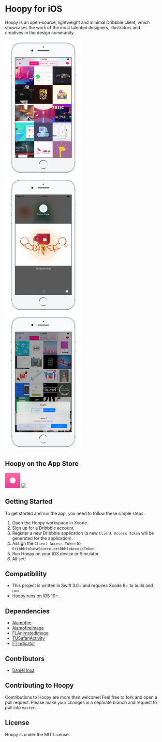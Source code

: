 # Hoopy for iOS
Hoopy is an open-source, lightweight and minimal Dribbble client, 
which showcases the work of the most talented designers, illustrators and creatives in the design community.

<img src="https://github.com/danielinoa/Hoopy/blob/master/Assets/Screenshots/HoopySS1.png" height="450">
<img src="https://github.com/danielinoa/Hoopy/blob/master/Assets/Screenshots/HoopySS2.png" height="450">
<img src="https://github.com/danielinoa/Hoopy/blob/master/Assets/Screenshots/HoopySS3.png" height="450">

## Hoopy on the App Store

<a href="https://itunes.apple.com/us/app/hoopy/id1148773237"><img src="https://github.com/danielinoa/Hoopy/blob/master/Assets/Icons/icon-60@3x.png" height="50"></a>
<a href="https://itunes.apple.com/us/app/hoopy/id1148773237"><img src="http://i.imgur.com/DMdnDYq.png" height="50"></a>

## Getting Started

To get started and run the app, you need to follow these simple steps:

1. Open the Hoopy workspace in Xcode.
2. Sign up for a Dribbble account.
3. Register a new Dribbble application (a new `Client Access Token` will be generated for the application).
4. Assign the `Client Access Token` to `DribbbleDataSource.dribbbleAccessToken`.
5. Run Hoopy on your iOS device or Simulator.
6. All set!

## Compatibility

* This project is written in Swift 3.0+ and requires Xcode 8+ to build and run.
* Hoopy runs on iOS 10+.

## Dependencies

* [Alamofire](https://github.com/Alamofire/Alamofire)
* [AlamofireImage](https://github.com/Alamofire/AlamofireImage)
* [FLAnimatedImage](https://github.com/Flipboard/FLAnimatedImage)
* [TUSafariActivity](https://github.com/davbeck/TUSafariActivity)
* [FTIndicator](https://github.com/liufengting/FTIndicator)

## Contributors

* [Daniel Inoa](https://twitter.com/danielinoa_)

## Contributing to Hoopy

Contributions to Hoopy are more than welcome! Feel free to fork and open a pull request. 
Please make your changes in a separate branch and request to pull into `master`.

## License

Hoopy is under the MIT License.
